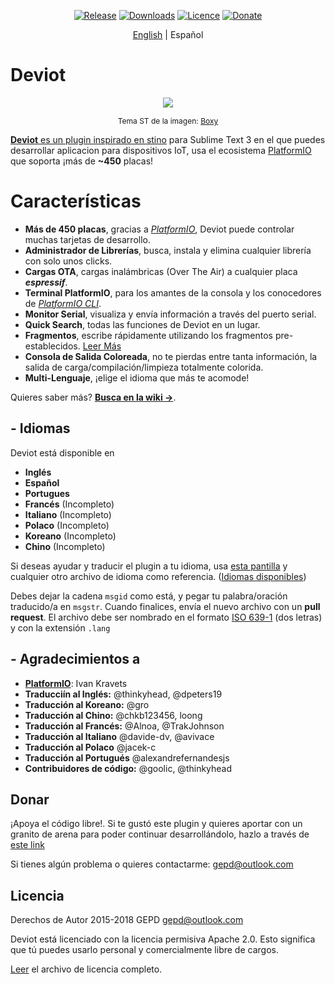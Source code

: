 <p align="center">
    <a href="https://github.com/gepd/deviot/releases"><img src="https://img.shields.io/github/release/gepd/deviot.svg?maxAge=3600&style=flat-square" alt="Release"></a>
    <a href="https://packagecontrol.io/packages/Deviot%20(Arduino%20IDE)"><img src="https://img.shields.io/packagecontrol/dt/Deviot.svg?maxAge=3600&style=flat-square" alt="Downloads"></a>
    <a href="https://github.com/gepd/Deviot/blob/master/LICENCE"><img src="https://img.shields.io/badge/Licence-%20Apache%20Software%20License-green.svg?maxAge=3600&style=flat-square" alt="Licence"></a>
    <a href="https://www.paypal.me/gepd"><img src="https://img.shields.io/badge/donate-Deviot-orange.svg?maxAge=3600&style=flat-square" alt="Donate"></a>
</p>

<p align="center">
    <a href="https://github.com/gepd/Deviot/blob/master/README.md">English</a> | Español
</p>

# Deviot

<p align="center">
    <img src="https://github.com/gepd/Deviot/blob/master/docs/deviot_2.png?raw=true">
    <p align="center" style="font-size: 9pt">Tema ST de la imagen: <a href="https://github.com/ihodev/sublime-boxy">Boxy</p>
</p>

**Deviot** es un plugin inspirado en [stino](https://github.com/Robot-Will/Stino) para Sublime Text 3 en el que puedes desarrollar aplicacion para dispositivos IoT, usa el ecosistema [PlatformIO](http://platformio.org/) que soporta ¡más de **~450** placas!

# Características

- **Más de 450 placas**, gracias a *[PlatformIO](http://platformio.org/)*, Deviot puede controlar muchas tarjetas de desarrollo.
- **Administrador de Librerías**, busca, instala y elimina cualquier librería con solo unos clicks.
- **Cargas OTA**, cargas inalámbricas (Over The Air) a cualquier placa ***espressif***.
- **Terminal PlatformIO**, para los amantes de la consola y los conocedores de *[PlatformIO CLI](http://docs.platformio.org/en/latest/core.html)*.
- **Monitor Serial**, visualiza y envía información a través del puerto serial.
- **Quick Search**, todas las funciones de Deviot en un lugar.
- **Fragmentos**, escribe rápidamente utilizando los fragmentos pre-establecidos. [Leer Más](https://github.com/gepd/Deviot/wiki/Snippets-(Fragmentos))
- **Consola de Salida Coloreada**, no te pierdas entre tanta información, la salida de carga/compilación/limpieza totalmente colorida.
- **Multi-Lenguaje**, ¡elige el idioma que más te acomode!

Quieres saber más? [**Busca en la wiki &#8594;**](https://github.com/gepd/Deviot/wiki).


## - Idiomas
Deviot está disponible en 

* **Inglés**
* **Español**
* **Portugues**
* **Francés** (Incompleto)
* **Italiano** (Incompleto)
* **Polaco** (Incompleto)
* **Koreano** (Incompleto)
* **Chino** (Incompleto)

 Si deseas ayudar y traducir el plugin a tu idioma, usa [esta pantilla](https://github.com/gepd/Deviot/blob/master/Languages/es.lang) y cualquier otro archivo de idioma como referencia. ([Idiomas disponibles](https://github.com/gepd/Deviot/tree/master/Languages))

Debes dejar la cadena `msgid` como está, y pegar tu palabra/oración traducido/a en `msgstr`. Cuando finalices, envía el nuevo archivo con un **pull request**. El archivo debe ser nombrado en el formato [ISO 639-1](https://en.wikipedia.org/wiki/List_of_ISO_639-1_codes) (dos letras) y con la extensión `.lang`

## - Agradecimientos a

* **[PlatformIO](http://www.platformio.org)**: Ivan Kravets
* **Traducciín al Inglés:** @thinkyhead, @dpeters19
* **Traducción al Koreano:** @gro
* **Traducción al Chino:** @chkb123456, loong
* **Traducción al Francés:** @Alnoa, @TrakJohnson
* **Traducción al Italiano** @davide-dv, @avivace
* **Traducción al Polaco** @jacek-c
* **Traducción al Portugués** @alexandrefernandesjs
* **Contribuidores de código:** @goolic, @thinkyhead


## Donar
¡Apoya el código libre!. Si te gustó este plugin y quieres aportar con un granito de arena para poder continuar desarrollándolo, hazlo a través de [este link](https://www.paypal.me/gepd)

Si tienes algún problema o quieres contactarme: <gepd@outlook.com>

## Licencia
Derechos de Autor 2015-2018 GEPD <gepd@outlook.com>

Deviot está licenciado con la licencia permisiva Apache 2.0. Esto significa que tú puedes usarlo personal y comercialmente libre de cargos.

[Leer](https://github.com/gepd/Deviot/blob/master/LICENCE) el archivo de licencia completo.